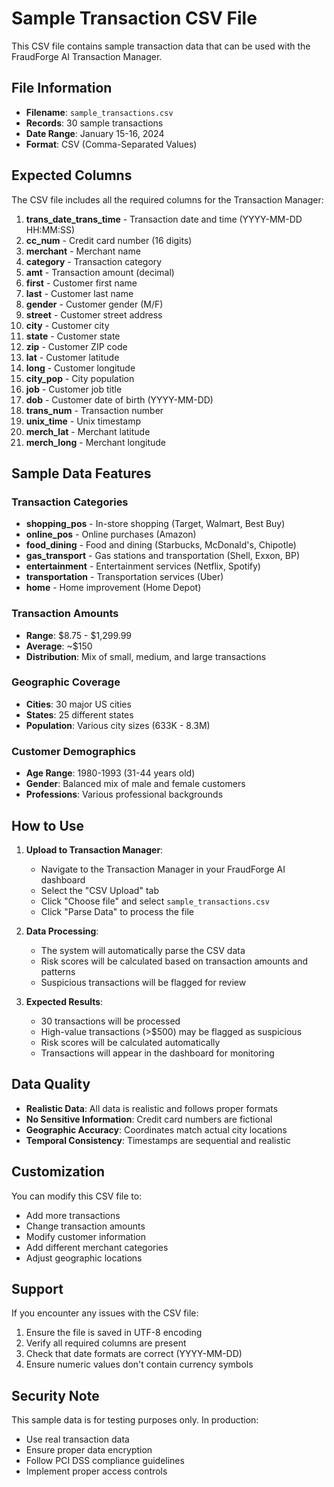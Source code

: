 # Sample Transaction CSV File

This CSV file contains sample transaction data that can be used with the FraudForge AI Transaction Manager.

## File Information

- **Filename**: `sample_transactions.csv`
- **Records**: 30 sample transactions
- **Date Range**: January 15-16, 2024
- **Format**: CSV (Comma-Separated Values)

## Expected Columns

The CSV file includes all the required columns for the Transaction Manager:

1. **trans_date_trans_time** - Transaction date and time (YYYY-MM-DD HH:MM:SS)
2. **cc_num** - Credit card number (16 digits)
3. **merchant** - Merchant name
4. **category** - Transaction category
5. **amt** - Transaction amount (decimal)
6. **first** - Customer first name
7. **last** - Customer last name
8. **gender** - Customer gender (M/F)
9. **street** - Customer street address
10. **city** - Customer city
11. **state** - Customer state
12. **zip** - Customer ZIP code
13. **lat** - Customer latitude
14. **long** - Customer longitude
15. **city_pop** - City population
16. **job** - Customer job title
17. **dob** - Customer date of birth (YYYY-MM-DD)
18. **trans_num** - Transaction number
19. **unix_time** - Unix timestamp
20. **merch_lat** - Merchant latitude
21. **merch_long** - Merchant longitude

## Sample Data Features

### Transaction Categories
- **shopping_pos** - In-store shopping (Target, Walmart, Best Buy)
- **online_pos** - Online purchases (Amazon)
- **food_dining** - Food and dining (Starbucks, McDonald's, Chipotle)
- **gas_transport** - Gas stations and transportation (Shell, Exxon, BP)
- **entertainment** - Entertainment services (Netflix, Spotify)
- **transportation** - Transportation services (Uber)
- **home** - Home improvement (Home Depot)

### Transaction Amounts
- **Range**: $8.75 - $1,299.99
- **Average**: ~$150
- **Distribution**: Mix of small, medium, and large transactions

### Geographic Coverage
- **Cities**: 30 major US cities
- **States**: 25 different states
- **Population**: Various city sizes (633K - 8.3M)

### Customer Demographics
- **Age Range**: 1980-1993 (31-44 years old)
- **Gender**: Balanced mix of male and female customers
- **Professions**: Various professional backgrounds

## How to Use

1. **Upload to Transaction Manager**:
   - Navigate to the Transaction Manager in your FraudForge AI dashboard
   - Select the "CSV Upload" tab
   - Click "Choose file" and select `sample_transactions.csv`
   - Click "Parse Data" to process the file

2. **Data Processing**:
   - The system will automatically parse the CSV data
   - Risk scores will be calculated based on transaction amounts and patterns
   - Suspicious transactions will be flagged for review

3. **Expected Results**:
   - 30 transactions will be processed
   - High-value transactions (>$500) may be flagged as suspicious
   - Risk scores will be calculated automatically
   - Transactions will appear in the dashboard for monitoring

## Data Quality

- **Realistic Data**: All data is realistic and follows proper formats
- **No Sensitive Information**: Credit card numbers are fictional
- **Geographic Accuracy**: Coordinates match actual city locations
- **Temporal Consistency**: Timestamps are sequential and realistic

## Customization

You can modify this CSV file to:
- Add more transactions
- Change transaction amounts
- Modify customer information
- Add different merchant categories
- Adjust geographic locations

## Support

If you encounter any issues with the CSV file:
1. Ensure the file is saved in UTF-8 encoding
2. Verify all required columns are present
3. Check that date formats are correct (YYYY-MM-DD)
4. Ensure numeric values don't contain currency symbols

## Security Note

This sample data is for testing purposes only. In production:
- Use real transaction data
- Ensure proper data encryption
- Follow PCI DSS compliance guidelines
- Implement proper access controls
